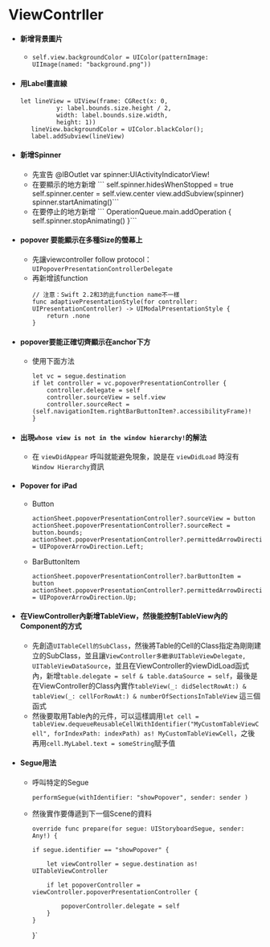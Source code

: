 # ViewContrller

* #### 新增背景圖片

  * `self.view.backgroundColor = UIColor(patternImage: UIImage(named: "background.png"))`
* #### 用Label畫直線

  ```
  let lineView = UIView(frame: CGRect(x: 0, 
            y: label.bounds.size.height / 2,
            width: label.bounds.size.width,
            height: 1)) 
     lineView.backgroundColor = UIColor.blackColor();
     label.addSubview(lineView)
  ```
* #### 新增Spinner

  * 先宣告 @IBOutlet var spinner:UIActivityIndicatorView!
  * 在要顯示的地方新增
    \`\`\`
    self.spinner.hidesWhenStopped = true
    self.spinner.center = self.view.center
    view.addSubview\(spinner\)
    spinner.startAnimating\(\)\`\`\`
  * 在要停止的地方新增
    \`\`\` 
    OperationQueue.main.addOperation {
       self.spinner.stopAnimating\(\)
    }\`\`\`
* #### popover 要能顯示在多種Size的螢幕上

  * 先讓viewcontroller follow protocol：`UIPopoverPresentationControllerDelegate`
  * 再新增該function 
    ```
    // 注意：Swift 2.2和3的此function name不一樣
    func adaptivePresentationStyle(for controller: UIPresentationController) -> UIModalPresentationStyle {
        return .none
    }
    ```
* #### popover要能正確切齊顯示在anchor下方

  * 使用下面方法
    ```
    let vc = segue.destination
    if let controller = vc.popoverPresentationController {
        controller.delegate = self
        controller.sourceView = self.view
        controller.sourceRect = (self.navigationItem.rightBarButtonItem?.accessibilityFrame)!
    }
    ```
* #### 出現`whose view is not in the window hierarchy!`的解法

  * 在 `viewDidAppear` 呼叫就能避免現象，說是在 `viewDidLoad` 時沒有 `Window Hierarchy`資訊
* #### Popover for iPad

  * Button

    ```
    actionSheet.popoverPresentationController?.sourceView = button
    actionSheet.popoverPresentationController?.sourceRect = button.bounds;
    actionSheet.popoverPresentationController?.permittedArrowDirections = UIPopoverArrowDirection.Left;
    ```

  * BarButtonItem

    ```
    actionSheet.popoverPresentationController?.barButtonItem = button
    actionSheet.popoverPresentationController?.permittedArrowDirections = UIPopoverArrowDirection.Up;
    ```
* #### 在ViewController內新增TableView，然後能控制TableView內的Component的方式

  * 先創造`UITableCell的SubClass`，然後將Table的Cell的Class指定為剛剛建立的SubClass，並且讓`ViewController多繼承UITableViewDelegate, UITableViewDataSource`，並且在ViewController的viewDidLoad函式內，新增`table.delegate = self & table.dataSource = self`，最後是在ViewController的Class內實作`tableView(_: didSelectRowAt:) & tableView(_: cellForRowAt:) & numberOfSectionsInTableView` 這三個函式
  * 然後要取用Table內的元件，可以這樣調用`let cell = tableView.dequeueReusableCellWithIdentifier("MyCustomTableViewCell", forIndexPath: indexPath) as! MyCustomTableViewCell`，之後再用`cell.MyLabel.text = someString`賦予值
* #### Segue用法

  * 呼叫特定的Segue

    `performSegue(withIdentifier: "showPopover", sender: sender )`

  * 然後實作要傳遞到下一個Scene的資料
        
        override func prepare(for segue: UIStoryboardSegue, sender: Any!) {

        if segue.identifier == "showPopover" {
        
            let viewController = segue.destination as! UITableViewController
            
            if let popoverController = viewController.popoverPresentationController {
            
                popoverController.delegate = self
            }
        }
    }`



